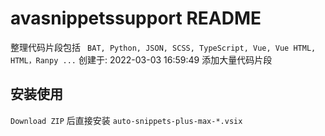 # avasnippetssupport README

整理代码片段包括 ` BAT, Python, JSON, SCSS, TypeScript, Vue, Vue HTML, HTML，Ranpy ...`
创建于: 2022-03-03 16:59:49
添加大量代码片段

## 安装使用

`Download ZIP` 后直接安装 `auto-snippets-plus-max-*.vsix`
